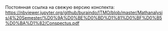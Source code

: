 Постоянная ссылка на свежую версию конспекта: https://nbviewer.jupyter.org/github/buraindo/ITMO/blob/master/Mathanalysis/4%20Semester/%D0%9A%D0%BE%D0%BD%D1%81%D0%BF%D0%B5%D0%BA%D1%82/Conspectus.pdf

